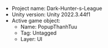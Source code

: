 <!-- UNITY CODE ASSIST INSTRUCTIONS START -->
- Project name: Dark-Hunter-s-League
- Unity version: Unity 2022.3.44f1
- Active game object:
  - Name: PopupThanhTuu
  - Tag: Untagged
  - Layer: UI
<!-- UNITY CODE ASSIST INSTRUCTIONS END -->